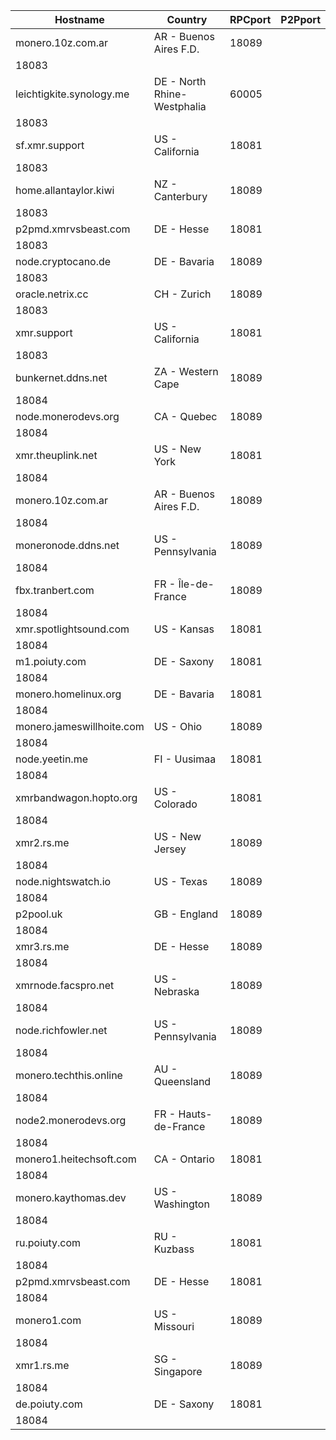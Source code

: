 Hostname | Country | RPCport | P2Pport
--- | --- | --- | ---
monero.10z.com.ar | AR - Buenos Aires F.D. | 18089
 | 18083
leichtigkite.synology.me | DE - North Rhine-Westphalia | 60005
 | 18083
sf.xmr.support | US - California | 18081
 | 18083
home.allantaylor.kiwi | NZ - Canterbury | 18089
 | 18083
p2pmd.xmrvsbeast.com | DE - Hesse | 18081
 | 18083
node.cryptocano.de | DE - Bavaria | 18089
 | 18083
oracle.netrix.cc | CH - Zurich | 18089
 | 18083
xmr.support | US - California | 18081
 | 18083
bunkernet.ddns.net | ZA - Western Cape | 18089
 | 18084
node.monerodevs.org | CA - Quebec | 18089
 | 18084
xmr.theuplink.net | US - New York | 18081
 | 18084
monero.10z.com.ar | AR - Buenos Aires F.D. | 18089
 | 18084
moneronode.ddns.net | US - Pennsylvania | 18089
 | 18084
fbx.tranbert.com | FR - Île-de-France | 18089
 | 18084
xmr.spotlightsound.com | US - Kansas | 18081
 | 18084
m1.poiuty.com | DE - Saxony | 18081
 | 18084
monero.homelinux.org | DE - Bavaria | 18081
 | 18084
monero.jameswillhoite.com | US - Ohio | 18089
 | 18084
node.yeetin.me | FI - Uusimaa | 18081
 | 18084
xmrbandwagon.hopto.org | US - Colorado | 18081
 | 18084
xmr2.rs.me | US - New Jersey | 18089
 | 18084
node.nightswatch.io | US - Texas | 18089
 | 18084
p2pool.uk | GB - England | 18089
 | 18084
xmr3.rs.me | DE - Hesse | 18089
 | 18084
xmrnode.facspro.net | US - Nebraska | 18089
 | 18084
node.richfowler.net | US - Pennsylvania | 18089
 | 18084
monero.techthis.online | AU - Queensland | 18089
 | 18084
node2.monerodevs.org | FR - Hauts-de-France | 18089
 | 18084
monero1.heitechsoft.com | CA - Ontario | 18081
 | 18084
monero.kaythomas.dev | US - Washington | 18089
 | 18084
ru.poiuty.com | RU - Kuzbass | 18081
 | 18084
p2pmd.xmrvsbeast.com | DE - Hesse | 18081
 | 18084
monero1.com | US - Missouri | 18089
 | 18084
xmr1.rs.me | SG - Singapore | 18089
 | 18084
de.poiuty.com | DE - Saxony | 18081
 | 18084
